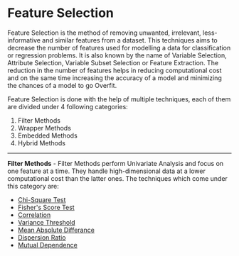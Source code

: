 # Feature Selection

Feature Selection is the method of removing unwanted, irrelevant, less-informative and similar features from a dataset. This techniques aims to decrease the number of features used for modelling a data for classification or regression problems. It is also known by the name of Variable Selection, Attribute Selection, Variable Subset Selection or Feature Extraction. The reduction in the number of features helps in reducing computational cost and on the same time increasing the accuracy of a model and minimizing the chances of a model to go Overfit. 

Feature Selection is done with the help of multiple techniques, each of them are divided under 4 following categories:
1. Filter Methods
2. Wrapper Methods
3. Embedded Methods
4. Hybrid Methods

---

**Filter Methods** - Filter Methods perform Univariate Analysis and focus on one feature at a time. They handle high-dimensional data at a lower computational cost than the latter ones. The techniques which come under this category are:

- [Chi-Square Test](./chi_sq.ipynb)
- [Fisher's Score Test](./fisher_score.ipynb)
- [Correlation](./pearson_r.ipynb)
- [Variance Threshold](./variance_threshold.ipynb)
- [Mean Absolute Differance](./mean_abs_diff.ipynb)
- [Dispersion Ratio](./disp_ratio.py)
- [Mutual Dependence](./info_gain.ipynb)